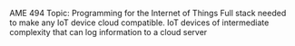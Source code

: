 AME 494 Topic: Programming for the Internet of Things
Full stack needed to make any IoT device cloud compatible. IoT devices of intermediate complexity that can log information to a cloud server
